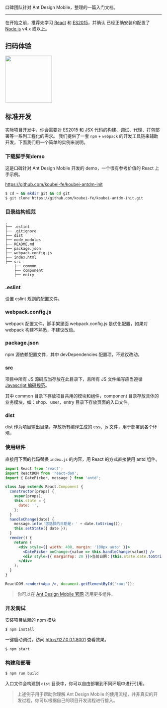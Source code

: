 
口碑团队针对 Ant Design Mobile，整理的一篇入门文档。

---

在开始之前，推荐先学习 [React](http://reactjs.cn/react/docs/getting-started-zh-CN.html) 和 [ES2015](http://es6.ruanyifeng.com/)，并确认 已经正确安装和配置了 [Node.js](https://nodejs.org/) v4.x 或以上。

## 扫码体验

<img width="150" src="https://zos.alipayobjects.com/rmsportal/TrdkqxQcrAUcmYelQUNK.png">

## 标准开发

实际项目开发中，你会需要对 ES2015 和 JSX 代码的构建、调试、代理、打包部署等一系列工程化的需求。
我们提供了一套 `npm` + `webpack` 的开发工具链来辅助开发，下面我们用一个简单的实例来说明。

### 下载脚手架demo

这是口碑针对 Ant Design Mobile 开发的 demo，一个很有参考价值的 React 上手示例。

https://github.com/koubei-fe/koubei-antdm-init

```bash
$ cd ~ && mkdir git && cd git
$ git clone https://github.com/koubei-fe/koubei-antdm-init.git
```

### 目录结构规范

```
.
├── .eslint
├── .gitignore
├── dist
├── node_modules
├── README.md
├── package.json
├── webpack.config.js
├── index.html
├── src
    ├── common
    ├── component
    ├── entry
```

### .eslint

设置 eslint 规则的配置文件。

### webpack.config.js

webpack 配置文件，脚手架里面 webpack.config.js 是优化配置，如果对 webpack 构建不熟悉，不建议改动。

### package.json

npm 源依赖配置文件，其中 devDependencies 配置项，不建议改动。

### src

项目中所有 JS 源码应当存放在此目录下，且所有 JS 文件编写应当遵循 [Javascript 编码规范](https://github.com/airbnb/javascript)。

其中 common 目录下存放项目共用的模块和组件，component 目录存放具体的业务模块，如：shop、user，entry 目录下存放页面的入口文件。

### dist

dist 作为项目输出目录，存放所有编译生成的 css、js 文件，用于部署到各个环境。

### 使用组件

直接用下面的代码替换 `index.js` 的内容，用 React 的方式直接使用 antd 组件。

```jsx
import React from 'react';
import ReactDOM from 'react-dom';
import { DatePicker, message } from 'antd';

class App extends React.Component {
  constructor(props) {
    super(props);
    this.state = {
      date: '',
    };
  }
  handleChange(date) {
    message.info('您选择的日期是: ' + date.toString());
    this.setState({ date });
  }
  render() {
    return (
      <div style={{ width: 400, margin: '100px auto' }}>
        <DatePicker onChange={value => this.handleChange(value)} />
        <div style={{ marginTop: 20 }}>当前日期：{this.state.date.toString()}</div>
      </div>
    );
  }
}

ReactDOM.render(<App />, document.getElementById('root'));
```

> 你可以在 [Ant Design Mobile 官网](https://mobile.ant.design/components/date-picker/) 选用更多组件。

### 开发调试

安装项目依赖的 npm 模块

```bash
$ npm install
```

一键启动调试，访问 http://127.0.0.1:8001 查看效果。

```bash
$ npm start
```

### 构建和部署

```bash
$ npm run build
```

入口文件会构建到 `dist` 目录中，你可以自由部署到不同环境中进行引用。

> 上述例子用于帮助你理解 Ant Design Mobile 的使用流程，并非真实的开发过程，你可以根据自己的项目开发流程进行接入。

